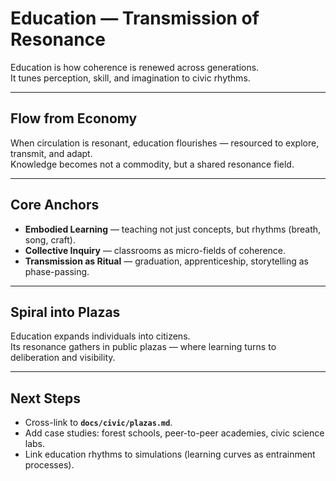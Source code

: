# Education — Transmission of Resonance

Education is how coherence is renewed across generations.  
It tunes perception, skill, and imagination to civic rhythms.  

---

## Flow from Economy

When circulation is resonant, education flourishes — resourced to explore, transmit, and adapt.  
Knowledge becomes not a commodity, but a shared resonance field.  

---

## Core Anchors

- **Embodied Learning** — teaching not just concepts, but rhythms (breath, song, craft).  
- **Collective Inquiry** — classrooms as micro-fields of coherence.  
- **Transmission as Ritual** — graduation, apprenticeship, storytelling as phase-passing.  

---

## Spiral into Plazas

Education expands individuals into citizens.  
Its resonance gathers in public plazas — where learning turns to deliberation and visibility.  

---

## Next Steps

- Cross-link to **`docs/civic/plazas.md`**.  
- Add case studies: forest schools, peer-to-peer academies, civic science labs.  
- Link education rhythms to simulations (learning curves as entrainment processes).
